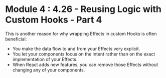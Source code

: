 # Module 4 : 4.26 - Reusing Logic with Custom Hooks - Part 4

This is another reason for why wrapping Effects in custom Hooks is often beneficial:

- You make the data flow to and from your Effects very explicit.
- You let your components focus on the intent rather than on the exact implementation of your Effects.
- When React adds new features, you can remove those Effects without changing any of your components.

